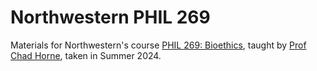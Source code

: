 # Northwestern PHIL 269

Materials for Northwestern's course [PHIL 269: Bioethics](https://class-descriptions.northwestern.edu/4950/WCAS/PHIL/42498), taught by [Prof Chad Horne](https://philosophy.northwestern.edu/people/continuing-faculty/horne-chad.html), taken in Summer 2024.
